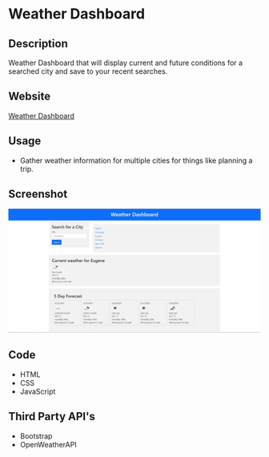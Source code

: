 # Weather Dashboard

## Description
Weather Dashboard that will display current and future conditions for a searched city and save to your recent searches. 

## Website
[Weather Dashboard](https://spamdalfz.github.io/weather-dashboard/)

## Usage
- Gather weather information for multiple cities for things like planning a trip.

## Screenshot
![Alt text](/assets/images/screenshot.JPG)

## Code 
* HTML
* CSS
* JavaScript

## Third Party API's
* Bootstrap
* OpenWeatherAPI